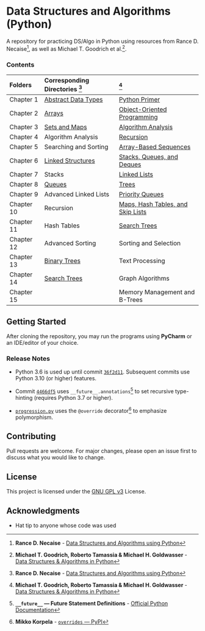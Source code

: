 # Data Structures and Algorithms (Python)

A repository for practicing DS/Algo in Python using resources from 
Rance D. Necaise<span title="Rance D. Necaise - Data Structures and Algorithms using Python">[^1]</span>,
as well as Michael T. Goodrich et al.<span title="Michael T. Goodrich, Roberto Tamassia & Michael H. Goldwasser - Data Structures & Algorithms in Python">[^2]</span>.

### Contents

| Folders    | Corresponding Directories            [^1] | [^2]                                                    |
|:-----------|:------------------------------------------|:--------------------------------------------------------|
| Chapter 1  | [Abstract Data Types](RDNecaise/Chapter1) | [Python Primer](Goodrich/Chapter1)                      |
| Chapter 2  | [Arrays](RDNecaise/Chapter2)              | [Object-Oriented Programming](Goodrich/Chapter2)        |
| Chapter 3  | [Sets and Maps](RDNecaise/Chapter3)       | [Algorithm Analysis](Goodrich/Chapter3)                 |
| Chapter 4  | Algorithm Analysis                        | [Recursion](Goodrich/Chapter4)                          |
| Chapter 5  | Searching and Sorting                     | [Array-Based Sequences](Goodrich/Chapter5)              |
| Chapter 6  | [Linked Structures](RDNecaise/Chapter6)   | [Stacks, Queues, and Deques](Goodrich/Chapter6)         |
| Chapter 7  | Stacks                                    | [Linked Lists](Goodrich/Chapter7)                       |
| Chapter 8  | [Queues](RDNecaise/Chapter8)              | [Trees](Goodrich/Chapter8)                              |
| Chapter 9  | Advanced Linked Lists                     | [Priority Queues](Goodrich/Chapter9)                    |
| Chapter 10 | Recursion                                 | [Maps, Hash Tables, and Skip Lists](Goodrich/Chapter10) |
| Chapter 11 | Hash Tables                               | [Search Trees](Goodrich/Chapter11)                      |
| Chapter 12 | Advanced Sorting                          | Sorting and Selection                                   |
| Chapter 13 | [Binary Trees](RDNecaise/Chapter13)       | Text Processing                                         |
| Chapter 14 | [Search Trees](RDNecaise/Chapter14)       | Graph Algorithms                                        |
| Chapter 15 |                                           | Memory Management and B-Trees                           |

## Getting Started

After cloning the repository, you may run the programs using **PyCharm** or an IDE/editor of your choice. 

### Release Notes

- Python 3.6 is used up until commit [`36f2d11`](https://github.com/awwalm/DSAlgoPy/commit/36f2d11). 
Subsequent commits use Python 3.10 (or higher) features.

- Commit [`4466df5`](https://github.com/awwalm/DSAlgoPy/commit/4466df5) uses 
<span title=" __future__ — Future Statement Definitions - Official Python Documentation">`__future__.annotations`[^3]</span> 
to set recursive type-hinting (requires Python 3.7 or higher).

- [`progression.py`](Goodrich/Chapter2/progression.py) uses the `@override` decorator[^4] to emphasize polymorphism.

## Contributing

Pull requests are welcome. For major changes, please open an issue first to discuss what you would like to change.

## License

This project is licensed under the [GNU GPL v3](https://choosealicense.com/licenses/gpl-3.0/) License.

## Acknowledgments

* Hat tip to anyone whose code was used

<!-- Footnotes -->

[^1]: **Rance D. Necaise** - [Data Structures and Algorithms using Python](
                            https://www.amazon.com/Data-Structures-Algorithms-Using-Python/dp/0470618299)

[^2]: **Michael T. Goodrich, Roberto Tamassia & Michael H. Goldwasser** - [Data Structures & Algorithms in Python](
                            https://www.wiley.com/en-us/Data+Structures+and+Algorithms+in+Python-p-9781118290279)

[^3]: **`__future__` — Future Statement Definitions** - [Official Python Documentation](
                            https://docs.python.org/3.11/library/__future__.html)

[^4]: **Mikko Korpela** - [`overrides` — PyPI](
                            https://pypi.org/project/overrides/)
